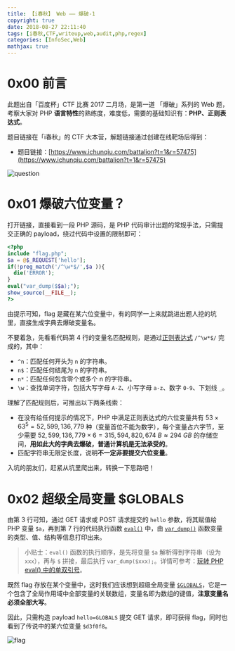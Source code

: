 ```yaml
---
title: 【i春秋】 Web —— 爆破-1
copyright: true
date: 2018-08-27 22:11:40
tags: [i春秋,CTF,writeup,web,audit,php,regex]
categories: [InfoSec,Web]
mathjax: true
---
```


# 0x00 前言

此题出自「百度杯」CTF 比赛 2017 二月场，是第一道 「爆破」系列的 Web 题，考察大家对 PHP **语言特性**的熟练度，难度低，需要的基础知识有：**PHP、正则表达式**。

题目链接在「i春秋」的 CTF 大本营，解题链接通过创建在线靶场后得到：

- 题目链接：[https://www.ichunqiu.com/battalion?t=1&r=57475](https://www.ichunqiu.com/battalion?t=1&r=57475)

<!-- more -->

![question](http://oyhh4m1mt.bkt.clouddn.com/i%E6%98%A5%E7%A7%8B_Web_%E7%88%86%E7%A0%B4_1/question.png)

# 0x01 爆破六位变量？

打开链接，直接看到一段 PHP 源码，是 PHP 代码审计出题的常规手法，只需提交正确的 payload，绕过代码中设置的限制即可：

```php
<?php
include "flag.php";
$a = @$_REQUEST['hello'];
if(!preg_match('/^\w*$/',$a )){
  die('ERROR');
}
eval("var_dump($$a);");
show_source(__FILE__);
?>
```

由提示可知，flag 是藏在某六位变量中，有的同学一上来就跳进出题人挖的坑里，直接生成字典去爆破变量名。

不要着急，先看看代码第 4 行的变量名匹配规则，是通过[正则表达式](https://en.wikipedia.org/wiki/Regular_expression) `/^\w*$/` 完成的，其中：

- `^n`：匹配任何开头为 `n` 的字符串。
- `n$`：匹配任何结尾为 `n` 的字符串。
- `n*`：匹配任何包含零个或多个 n 的字符串。 
- `\w`：查找单词字符，包括大写字母 `A-Z`、小写字母 `a-z`、数字 `0-9`、下划线 `_`。

理解了匹配规则后，可推出以下两条线索：

- 在没有给任何提示的情况下，PHP 中满足正则表达式的六位变量共有 $53 \times 63^{5} = 52,599,136,779$ 种（变量首位不能为数字），每个变量占六字节，至少需要 $52,599,136,779 \times 6 = 315,594,820,674 \ B \approx 294 \ GB$ 的存储空间，**用如此大的字典去爆破，普通计算机是无法承受的**。
- 匹配字符串无限定长度，说明**不一定非要提交六位变量**。

入坑的朋友们，赶紧从坑里爬出来，转换一下思路吧！

# 0x02 超级全局变量 $GLOBALS

由第 3 行可知，通过 GET 请求或 POST 请求提交的 `hello` 参数，将其赋值给 PHP 变量 `$a`，再到第 7 行的代码执行函数 [`eval()`](http://www.php.net/eval) 中，由 [`var_dump()`](http://php.net/manual/en/function.var-dump.php) 函数变量的类型、值、结构等信息打印出来。

> 小贴士：`eval()` 函数的执行顺序，是先将变量 `$a` 解析得到字符串（设为 `xxx`），再与 `$` 拼接，最后执行 `var_dump($xxx);`。详情可参考：[玩转 PHP eval() 中的单双引号](https://ciphersaw.github.io/2017/11/16/%E7%8E%A9%E8%BD%AC%20PHP%20eval%28%29%20%E4%B8%AD%E7%9A%84%E5%8D%95%E5%8F%8C%E5%BC%95%E5%8F%B7/)。

既然 flag 存放在某个变量中，这时我们应该想到超级全局变量 [`$GLOBALS`](http://php.net/manual/en/reserved.variables.globals.php)，它是一个包含了全局作用域中全部变量的关联数组，变量名即为数组的键值，**注意变量名必须全部大写**。

因此，只需构造 payload `hello=GLOBALS` 提交 GET 请求，即可获得 flag，同时也看到了传说中的某六位变量 `$d3f0f8`。

![flag](http://oyhh4m1mt.bkt.clouddn.com/i%E6%98%A5%E7%A7%8B_Web_%E7%88%86%E7%A0%B4_1/flag.png)